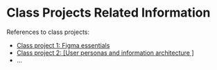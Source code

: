 # Class Projects Related Information

References to class projects:

- [Class project 1: Figma essentials](/class-projects/class-project-1/)
- [Class project 2: [User personas and information architecture ]](/class-projects/class-project-2/)
- ...

